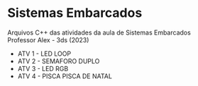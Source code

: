 # Sistemas Embarcados
Arquivos C++ das atividades da aula de Sistemas Embarcados <br>
Professor Alex - 3ds (2023)

<uL>
  <li>ATV 1 - LED LOOP</li>
  <li>ATV 2 - SEMAFORO DUPLO</li>
  <li>ATV 3 - LED RGB</li>
  <li>ATV 4 - PISCA PISCA DE NATAL</li>
</ul>
